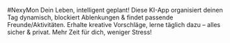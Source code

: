 #NexyMon
Dein Leben, intelligent geplant! Diese KI-App organisiert deinen Tag dynamisch, blockiert Ablenkungen &amp; findet passende Freunde/Aktivitäten. Erhalte kreative Vorschläge, lerne täglich dazu – alles sicher &amp; privat. Mehr Zeit für dich, weniger Stress!
